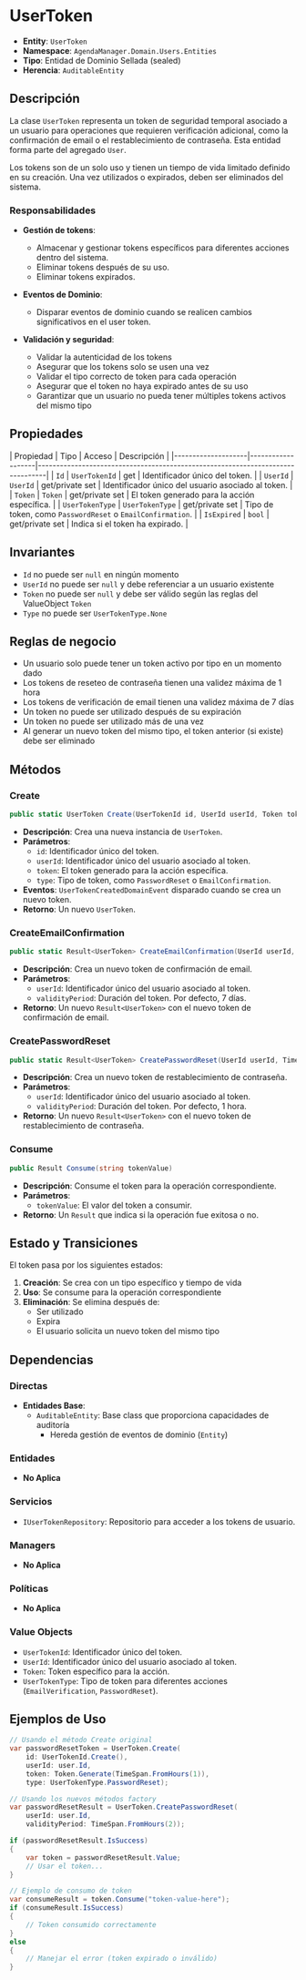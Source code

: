 # UserToken

- **Entity**: `UserToken`
- **Namespace**: `AgendaManager.Domain.Users.Entities`
- **Tipo**: Entidad de Dominio Sellada (sealed)
- **Herencia**: `AuditableEntity`

## Descripción

La clase `UserToken` representa un token de seguridad temporal asociado a un usuario para operaciones que requieren verificación adicional, como la confirmación de email o el restablecimiento de contraseña. Esta entidad forma parte del agregado `User`.

Los tokens son de un solo uso y tienen un tiempo de vida limitado definido en su creación. Una vez utilizados o expirados, deben ser eliminados del sistema.

### Responsabilidades

- **Gestión de tokens**:
  - Almacenar y gestionar tokens específicos para diferentes acciones dentro del sistema.
  - Eliminar tokens después de su uso.
  - Eliminar tokens expirados.

- **Eventos de Dominio**:
  - Disparar eventos de dominio cuando se realicen cambios significativos en el user token.

- **Validación y seguridad**:
  - Validar la autenticidad de los tokens
  - Asegurar que los tokens solo se usen una vez
  - Validar el tipo correcto de token para cada operación
  - Asegurar que el token no haya expirado antes de su uso
  - Garantizar que un usuario no pueda tener múltiples tokens activos del mismo tipo

## Propiedades

| Propiedad          | Tipo              | Acceso           | Descripción                                                 |
|--------------------|-------------------|--------------------------------------------------------------------------------|
| `Id`               | `UserTokenId`     | get              | Identificador único del token.                              |
| `UserId`           | `UserId`          | get/private set  | Identificador único del usuario asociado al token.          |
| `Token`            | `Token`           | get/private set  | El token generado para la acción específica.                |
| `UserTokenType`    | `UserTokenType`   | get/private set  | Tipo de token, como `PasswordReset` o `EmailConfirmation`.  |
| `IsExpired`        | `bool`            | get/private set  | Indica si el token ha expirado.                             |

## Invariantes

- `Id` no puede ser `null` en ningún momento
- `UserId` no puede ser `null` y debe referenciar a un usuario existente
- `Token` no puede ser `null` y debe ser válido según las reglas del ValueObject `Token`
- `Type` no puede ser `UserTokenType.None`

## Reglas de negocio

- Un usuario solo puede tener un token activo por tipo en un momento dado
- Los tokens de reseteo de contraseña tienen una validez máxima de 1 hora
- Los tokens de verificación de email tienen una validez máxima de 7 días
- Un token no puede ser utilizado después de su expiración
- Un token no puede ser utilizado más de una vez
- Al generar un nuevo token del mismo tipo, el token anterior (si existe) debe ser eliminado

## Métodos

### Create

```csharp
public static UserToken Create(UserTokenId id, UserId userId, Token token, UserTokenType type)
```

- **Descripción**: Crea una nueva instancia de `UserToken`.
- **Parámetros**:
  - `id`: Identificador único del token.
  - `userId`: Identificador único del usuario asociado al token.
  - `token`: El token generado para la acción específica.
  - `type`: Tipo de token, como `PasswordReset` o `EmailConfirmation`.
- **Eventos**: `UserTokenCreatedDomainEvent` disparado cuando se crea un nuevo token.
- **Retorno**: Un nuevo `UserToken`.

### CreateEmailConfirmation

```csharp
public static Result<UserToken> CreateEmailConfirmation(UserId userId, TimeSpan? validityPeriod = null)
```

- **Descripción**: Crea un nuevo token de confirmación de email.
- **Parámetros**:
  - `userId`: Identificador único del usuario asociado al token.
  - `validityPeriod`: Duración del token. Por defecto, 7 días.
- **Retorno**: Un nuevo `Result<UserToken>` con el nuevo token de confirmación de email.

### CreatePasswordReset

```csharp
public static Result<UserToken> CreatePasswordReset(UserId userId, TimeSpan? validityPeriod = null)
```

- **Descripción**: Crea un nuevo token de restablecimiento de contraseña.
- **Parámetros**:
  - `userId`: Identificador único del usuario asociado al token.
  - `validityPeriod`: Duración del token. Por defecto, 1 hora.
- **Retorno**: Un nuevo `Result<UserToken>` con el nuevo token de restablecimiento de contraseña.

### Consume

```csharp
public Result Consume(string tokenValue)
```

- **Descripción**: Consume el token para la operación correspondiente.
- **Parámetros**:
  - `tokenValue`: El valor del token a consumir.
- **Retorno**: Un `Result` que indica si la operación fue exitosa o no.

## Estado y Transiciones

El token pasa por los siguientes estados:

1. **Creación**: Se crea con un tipo específico y tiempo de vida
2. **Uso**: Se consume para la operación correspondiente
3. **Eliminación**: Se elimina después de:
   - Ser utilizado
   - Expira
   - El usuario solicita un nuevo token del mismo tipo

## Dependencias

### Directas

- **Entidades Base**:
  - `AuditableEntity`: Base class que proporciona capacidades de auditoría
    - Hereda gestión de eventos de dominio (`Entity`)

### Entidades

- **No Aplica**

### Servicios

- `IUserTokenRepository`: Repositorio para acceder a los tokens de usuario.

### Managers

- **No Aplica**

### Políticas

- **No Aplica**

### Value Objects

- `UserTokenId`: Identificador único del token.
- `UserId`: Identificador único del usuario asociado al token.
- `Token`: Token específico para la acción.
- `UserTokenType`: Tipo de token para diferentes acciones (`EmailVerification`, `PasswordReset`).

## Ejemplos de Uso

```csharp
// Usando el método Create original
var passwordResetToken = UserToken.Create(
    id: UserTokenId.Create(),
    userId: user.Id,
    token: Token.Generate(TimeSpan.FromHours(1)),
    type: UserTokenType.PasswordReset);

// Usando los nuevos métodos factory
var passwordResetResult = UserToken.CreatePasswordReset(
    userId: user.Id,
    validityPeriod: TimeSpan.FromHours(2));

if (passwordResetResult.IsSuccess)
{
    var token = passwordResetResult.Value;
    // Usar el token...
}

// Ejemplo de consumo de token
var consumeResult = token.Consume("token-value-here");
if (consumeResult.IsSuccess)
{
    // Token consumido correctamente
}
else
{
    // Manejar el error (token expirado o inválido)
}
```
